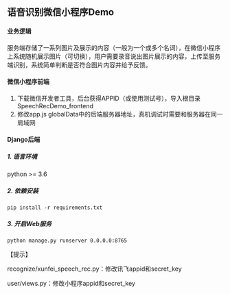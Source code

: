 ## 语音识别微信小程序Demo
#### 业务逻辑
服务端存储了一系列图片及展示的内容（一般为一个或多个名词），在微信小程序上系统随机展示图片（可切换），用户需要录音说出图片展示的内容，上传至服务端识别，系统简单判断是否符合图片内容并给予反馈。

#### 微信小程序前端
1. 下载微信开发者工具，后台获得APPID（或使用测试号），导入根目录SpeechRecDemo_frontend
2. 修改app.js globalData中的后端服务器地址，真机调试时需要和服务器在同一局域网

#### Django后端
##### 1. 语言环境
python >= 3.6
##### 2. 依赖安装
```shell script
pip install -r requirements.txt
```
##### 3. 开启Web服务
```shell script
python manage.py runserver 0.0.0.0:8765
```

【提示】

recognize/xunfei_speech_rec.py：修改讯飞appid和secret_key

user/views.py：修改小程序appid和secret_key